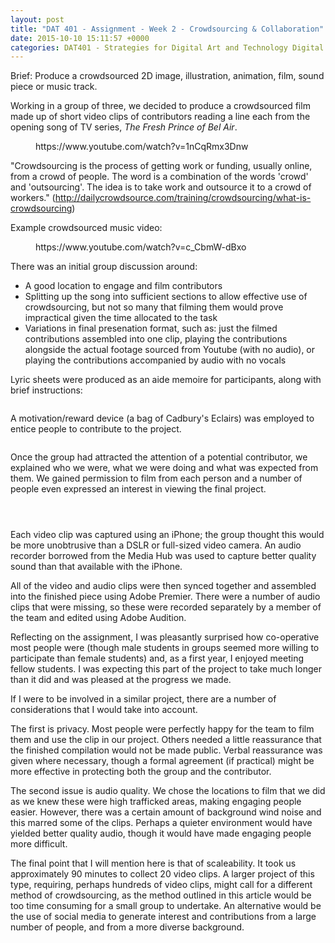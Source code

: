 ```yaml
---
layout: post
title: "DAT 401 - Assignment - Week 2 - Crowdsourcing & Collaboration"
date: 2015-10-10 15:11:57 +0000
categories: DAT401 - Strategies for Digital Art and Technology Digital Art and Technology
---
```


<!-- wp:paragraph {"className":"brief"} -->
<p class="brief">Brief: Produce a crowdsourced 2D image, illustration, animation, film, sound piece or music track.</p>
<!-- /wp:paragraph -->

<!-- wp:paragraph -->
<p>Working in a group of three, we decided to produce a crowdsourced film made up of short video clips of contributors reading a line each from the opening song of TV series, <em>The Fresh Prince of Bel Air</em>.</p>
<!-- /wp:paragraph -->

<!-- wp:embed {"url":"https://www.youtube.com/watch?v=1nCqRmx3Dnw","type":"video","providerNameSlug":"youtube","responsive":true,"className":"wp-embed-aspect-4-3 wp-has-aspect-ratio"} -->
<figure class="wp-block-embed is-type-video is-provider-youtube wp-block-embed-youtube wp-embed-aspect-4-3 wp-has-aspect-ratio"><div class="wp-block-embed__wrapper">
https://www.youtube.com/watch?v=1nCqRmx3Dnw
</div></figure>
<!-- /wp:embed -->

<!-- wp:paragraph -->
<p>"Crowdsourcing&nbsp;is the process of getting work or funding, usually online, from a crowd of people. The word is a combination of the words 'crowd' and 'outsourcing'. The idea is to take work and outsource it to a crowd of workers." (<a href="http://dailycrowdsource.com/training/crowdsourcing/what-is-crowdsourcing">http://dailycrowdsource.com/training/crowdsourcing/what-is-crowdsourcing</a>)</p>
<!-- /wp:paragraph -->

<!-- wp:paragraph -->
<p>Example crowdsourced music video:</p>
<!-- /wp:paragraph -->

<!-- wp:embed {"url":"https://www.youtube.com/watch?v=c_CbmW-dBxo","type":"video","providerNameSlug":"youtube","responsive":true,"className":"wp-embed-aspect-16-9 wp-has-aspect-ratio"} -->
<figure class="wp-block-embed is-type-video is-provider-youtube wp-block-embed-youtube wp-embed-aspect-16-9 wp-has-aspect-ratio"><div class="wp-block-embed__wrapper">
https://www.youtube.com/watch?v=c_CbmW-dBxo
</div></figure>
<!-- /wp:embed -->

<!-- wp:paragraph -->
<p>There was an initial group discussion around:</p>
<!-- /wp:paragraph -->

<!-- wp:list -->
<ul><!-- wp:list-item -->
<li>A good location to engage and film contributors</li>
<!-- /wp:list-item -->

<!-- wp:list-item -->
<li>Splitting up the song into sufficient sections to allow effective use of crowdsourcing, but not so many that filming them would prove impractical given the time allocated to the task</li>
<!-- /wp:list-item -->

<!-- wp:list-item -->
<li>Variations in final presenation format, such as: just the filmed contributions assembled into one clip, playing the contributions alongside the actual footage sourced from Youtube (with no audio), or playing the contributions accompanied by audio with no vocals</li>
<!-- /wp:list-item --></ul>
<!-- /wp:list -->

<!-- wp:paragraph -->
<p>Lyric sheets were produced as an aide memoire for participants, along with brief instructions:</p>
<!-- /wp:paragraph -->

<!-- wp:gallery {"ids":[510],"linkTo":"media","sizeSlug":"medium"} -->
<figure class="wp-block-gallery has-nested-images columns-default is-cropped"><!-- wp:image {"align":"left","id":510,"sizeSlug":"medium","linkDestination":"media"} -->
<figure class="wp-block-image alignleft size-medium"><a href="{{ site.baseurl }}/wp-content/uploads/2023/04/IMG_15111-scaled.jpg"><img src="https://www.circleseven.co.uk/wp-content/uploads/2023/04/IMG_15111-225x300.jpg" alt="" class="wp-image-510"/></a></figure>
<!-- /wp:image --></figure>
<!-- /wp:gallery -->

<!-- wp:paragraph -->
<p>A motivation/reward device (a bag of Cadbury's Eclairs) was employed to entice people to contribute to the project.</p>
<!-- /wp:paragraph -->

<!-- wp:gallery {"linkTo":"media","sizeSlug":"medium"} -->
<figure class="wp-block-gallery has-nested-images columns-default is-cropped"><!-- wp:image {"align":"left","id":516,"sizeSlug":"medium","linkDestination":"media"} -->
<figure class="wp-block-image alignleft size-medium"><a href="{{ site.baseurl }}/wp-content/uploads/2023/04/IMG_15371-scaled.jpg"><img src="https://www.circleseven.co.uk/wp-content/uploads/2023/04/IMG_15371-225x300.jpg" alt="" class="wp-image-516"/></a></figure>
<!-- /wp:image --></figure>
<!-- /wp:gallery -->

<!-- wp:paragraph -->
<p>Once the group had attracted the attention of a potential contributor, we explained who we were, what we were doing and what was expected from them. We gained permission to film from each person and a number of people even expressed an interest in viewing the final project.</p>
<!-- /wp:paragraph -->

<!-- wp:gallery {"linkTo":"media","sizeSlug":"medium"} -->
<figure class="wp-block-gallery has-nested-images columns-default is-cropped"><!-- wp:image {"id":521,"sizeSlug":"medium","linkDestination":"media"} -->
<figure class="wp-block-image size-medium"><a href="{{ site.baseurl }}/wp-content/uploads/2023/04/IMG_1570.png"><img src="https://www.circleseven.co.uk/wp-content/uploads/2023/04/IMG_1570-200x300.png" alt="" class="wp-image-521"/></a></figure>
<!-- /wp:image -->

<!-- wp:image {"id":520,"sizeSlug":"medium","linkDestination":"media"} -->
<figure class="wp-block-image size-medium"><a href="{{ site.baseurl }}/wp-content/uploads/2023/04/IMG_1571.png"><img src="https://www.circleseven.co.uk/wp-content/uploads/2023/04/IMG_1571-200x300.png" alt="" class="wp-image-520"/></a></figure>
<!-- /wp:image -->

<!-- wp:image {"id":522,"sizeSlug":"medium","linkDestination":"media"} -->
<figure class="wp-block-image size-medium"><a href="{{ site.baseurl }}/wp-content/uploads/2023/04/IMG_1572.png"><img src="https://www.circleseven.co.uk/wp-content/uploads/2023/04/IMG_1572-200x300.png" alt="" class="wp-image-522"/></a></figure>
<!-- /wp:image --></figure>
<!-- /wp:gallery -->

<!-- wp:paragraph -->
<p>Each&nbsp;video clip was captured using an iPhone; the group thought this would be more unobtrusive than a DSLR or full-sized video camera. An audio recorder borrowed from the Media Hub was used to capture better quality sound than that available with the iPhone.</p>
<!-- /wp:paragraph -->

<!-- wp:paragraph -->
<p>All of the video and audio clips were then synced together and assembled into the finished piece using Adobe Premier. There were a number of audio clips that were missing, so these were recorded separately by a member of the team and edited using Adobe Audition.</p>
<!-- /wp:paragraph -->

<!-- wp:paragraph -->
<p>Reflecting on the assignment, I was pleasantly surprised how co-operative most people were (though male students in groups seemed more willing to participate&nbsp;than female students) and, as a first year, I enjoyed meeting fellow students. I was expecting this part of the project to take much longer than it did and was pleased at the progress we made.</p>
<!-- /wp:paragraph -->

<!-- wp:paragraph -->
<p>If I were to be involved in a similar project, there are a number of considerations that I would take into account.</p>
<!-- /wp:paragraph -->

<!-- wp:paragraph -->
<p>The first is privacy. Most people were perfectly happy for the team to film them and use the clip in our project. Others needed a little reassurance that the finished compilation would not be made public. Verbal reassurance was given where necessary, though a formal agreement (if practical) might be more effective in protecting both the group and the contributor.</p>
<!-- /wp:paragraph -->

<!-- wp:paragraph -->
<p>The second issue is audio quality. We chose the locations to film that we did as we knew these were high trafficked areas, making engaging people easier. However, there was a certain amount of background wind noise and this marred some of the clips. Perhaps a quieter environment would have yielded better quality audio, though it would have made engaging people more difficult.</p>
<!-- /wp:paragraph -->

<!-- wp:paragraph -->
<p>The final point that I will mention here is that of scaleability. It took us approximately 90 minutes to collect 20 video clips. A larger project of this type, requiring, perhaps hundreds of video clips, might call for a different method of crowdsourcing, as the method outlined in this article would be too time consuming for a small group to undertake. An alternative would be the use of social media to generate interest and contributions from a large number of people, and from a more diverse background.</p>
<!-- /wp:paragraph -->